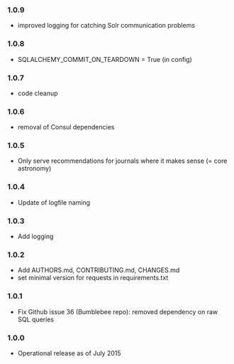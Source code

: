 ### 1.0.9

* improved logging for catching Solr communication problems

### 1.0.8

* SQLALCHEMY_COMMIT_ON_TEARDOWN = True (in config)

### 1.0.7

* code cleanup

### 1.0.6

* removal of Consul dependencies

### 1.0.5

* Only serve recommendations for journals where it makes sense (= core astronomy)

### 1.0.4

* Update of logfile naming

### 1.0.3

* Add logging

### 1.0.2

* Add AUTHORS.md, CONTRIBUTING.md, CHANGES.md
* set minimal version for requests in requirements.txt

### 1.0.1

* Fix Github issue 36 (Bumblebee repo): removed dependency on raw SQL queries

### 1.0.0

* Operational release as of July 2015
